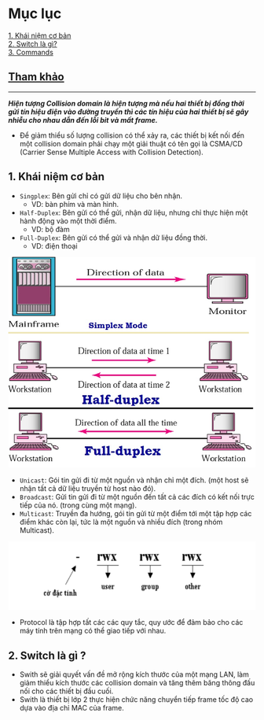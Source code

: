 # Mục lục   
   
[1. Khái niệm cơ bản](#2)   
[2. Switch là gì?](#1)   
[3. Commands](#3)          

## [Tham khảo](#5)      

-----   

<a name='1'></a>   

***Hiện tượng Collision domain là hiện tượng mà nếu hai thiết bị đồng thời gửi tín hiệu điện vào đường truyền thì các tín hiệu của hai thiết bị sẽ gây nhiễu cho nhau dẫn đến lỗi bit và mất frame.***        

- Để giảm thiểu số lượng collision có thể xảy ra, các thiết bị kết nối đến một collision domain phải chạy một giải thuật có tên gọi là CSMA/CD (Carrier Sense Multiple Access with Collision Detection).        

<a name='1'></a>  

## 1. Khái niệm cơ bản
- `Singplex`: Bên gửi chỉ có gửi dữ liệu cho bên nhận.    
    -  VD: bàn phím và màn hình.  
- `Half-Duplex`: Bên gửi có thể gửi, nhận dữ liệu, nhưng chỉ thực hiện một hành động vào một thời điểm.       
    - VD: bộ đàm     
- `Full-Duplex`: Bên gửi có thể gửi và nhận dữ liệu đồng thời.      
    - VD: điện thoại      

![image](image/1.2.jpg)       

- `Unicast`: Gói tin gửi đi từ một nguồn và nhận chỉ một đích. (một host sẽ nhận tất cả dữ liệu truyền từ host nào đó).     
- `Broadcast`: Gửi tin gửi đi từ một nguồn đến tất cả các đích có kết nối trực tiếp của nó. (trong cùng một mạng).       
- `Multicast`: Truyền đa hướng, gói tin gửi từ một điểm tới một tập hợp các điểm khác còn lại, tức là một nguồn và nhiều đích (trong nhóm Multicast).        





![image](image/1.1.png)     
- Protocol là tập hợp tất các các quy tắc, quy ước để đảm bảo cho các máy tính trên mạng có thể giao tiếp với nhau.

<a name='2'></a>   

## 2. Switch là gì ?     
- Swith sẽ giải quyết vấn đề mở rộng kích thước của một mạng LAN, làm giảm thiểu kích thước các collision domain và tăng thêm băng thông đấu nối cho các thiết bị đầu cuối.       
- Swith là thiết bị lớp 2 thực hiện chức năng chuyển tiếp frame tốc độ cao dựa vào địa chỉ MAC của frame.     

